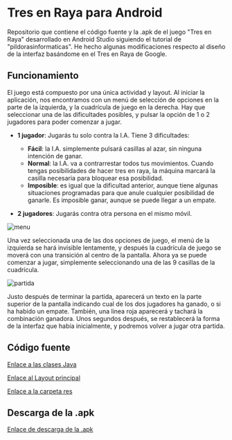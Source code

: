 # Tres en Raya para Android

Repositorio que contiene el código fuente y la .apk de el juego
"Tres en Raya" desarrollado en Android Studio siguiendo el tutorial
de "pildorasinformaticas". He hecho algunas modificaciones respecto
al diseño de la interfaz basándome en el Tres en Raya de Google.

## Funcionamiento

El juego está compuesto por una única actividad y layout. Al iniciar la
aplicación, nos encontramos con un menú de selección de opciones
en la parte de la izquierda, y la cuadrícula de juego en la derecha.
Hay que seleccionar una de las dificultades posibles, y pulsar la opción
de 1 o 2 jugadores para poder comenzar a jugar.

* **1 jugador**: Jugarás tu solo contra la I.A. Tiene 3 dificultades:

  * **Fácil**: la I.A. simplemente pulsará casillas al azar, sin ninguna
  intención de ganar.
  * **Normal**: la I.A. va a contrarrestar todos tus movimientos. Cuando tengas
  posibilidades de hacer tres en raya, la máquina marcará la casilla
  necesaria para bloquear esa posibilidad.
  * **Imposible**: es igual que la dificultad anterior, aunque tiene algunas
  situaciones programadas para que anule cualquier posibilidad de ganarle.
  Es imposible ganar, aunque se puede llegar a un empate.

* **2 jugadores**: Jugarás contra otra persona en el mismo móvil.

![menu](https://github.com/oscarcillo/TresEnRaya/blob/master/capturas/Screenshot_1544045123.png)

Una vez seleccionada una de las dos opciones de juego, el menú de la izquierda
se hará invisible lentamente, y después la cuadrícula de juego
se moverá con una transición al centro de la pantalla. Ahora ya se puede
comenzar a jugar, simplemente seleccionando una de las 9 casillas
de la cuadrícula.

![partida](https://github.com/oscarcillo/TresEnRaya/blob/master/capturas/Screenshot_1544045168.png)

Justo después de terminar la partida, aparecerá un texto en la parte
superior de la pantalla indicando cual de los dos jugadores ha ganado,
o si ha habido un empate. También, una linea roja aparecerá y tachará la
combinación ganadora. Unos segundos después, se restablecerá la forma
de la interfaz que había inicialmente, y podremos volver a jugar otra
partida.

## Código fuente

[Enlace a las clases Java](https://github.com/oscarcillo/TresEnRaya/tree/master/app/src/main/java/com/otr/tres_en_raya)

[Enlace al Layout principal](https://github.com/oscarcillo/TresEnRaya/tree/master/app/src/main/res/layout)

[Enlace a la carpeta res](https://github.com/oscarcillo/TresEnRaya/tree/master/app/src/main/res)

## Descarga de la .apk

[Enlace de descarga de la .apk](https://raw.githubusercontent.com/oscarcillo/TresEnRaya/master/app/release/tresenraya.apk)
